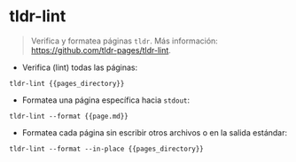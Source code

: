 # tldr-lint

> Verifica y formatea páginas `tldr`.
> Más información: <https://github.com/tldr-pages/tldr-lint>.

- Verifica (lint) todas las páginas:

`tldr-lint {{pages_directory}}`

- Formatea una página específica hacia `stdout`:

`tldr-lint --format {{page.md}}`

- Formatea cada página sin escribir otros archivos o en la salida estándar:

`tldr-lint --format --in-place {{pages_directory}}`
